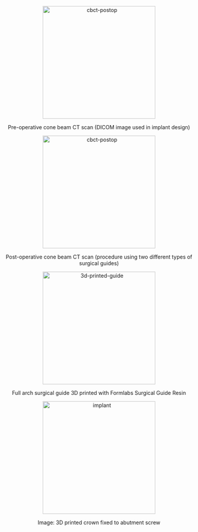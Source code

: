 
<p align="center">
<img width="300" alt="cbct-postop" src="https://github.com/jwhitlow5/jw_eng/assets/9408895/3333d446-d935-4cd0-b124-634ceca2b372">
<p align="center">
Pre-operative cone beam CT scan (DICOM image used in implant design)
</p>
<p align="center">
<img width="300" alt="cbct-postop" src="https://github.com/jwhitlow5/jw_eng/assets/9408895/5220096a-4c71-4c39-a5f2-afc133cea1b0">
<p align="center">Post-operative cone beam CT scan (procedure using two different types of surgical guides)

<p align="center"><img width="300" alt="3d-printed-guide" src="https://github.com/jwhitlow5/jw_eng/assets/9408895/6ffe81f9-8486-4a28-b2d0-36a7f036404d">
<p align="center">Full arch surgical guide 3D printed with Formlabs Surgical Guide Resin


<p align="center"><img width="300" alt="implant" src="https://github.com/jwhitlow5/jw_eng/assets/9408895/f85d350f-387b-4af5-85c2-acaef2140997">
<p align="center">Image: 3D printed crown fixed to abutment screw

 